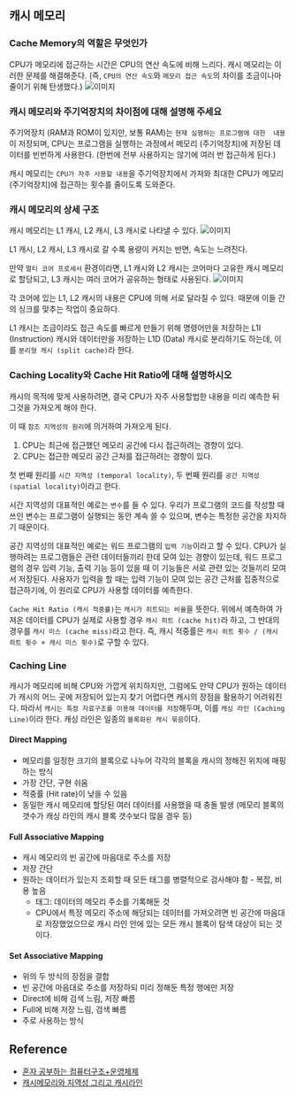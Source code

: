 ## 캐시 메모리
### Cache Memory의 역할은 무엇인가
CPU가 메모리에 접근하는 시간은 CPU의 연산 속도에 비해 느리다. 캐시 메모리는 이러한 문제를 해결해준다. (즉, `CPU의 연산 속도`와 `메모리 접근 속도`의 차이를 조금이나마 줄이기 위해 탄생했다.)
![이미지](https://glib-coffee-840.notion.site/image/https%3A%2F%2Fprod-files-secure.s3.us-west-2.amazonaws.com%2F70d90254-d045-4fee-a2e5-1e2871afb357%2F53e93352-60d6-4f16-bdf3-9e27d4504f12%2F%25E1%2584%2589%25E1%2585%25B3%25E1%2584%258F%25E1%2585%25B3%25E1%2584%2585%25E1%2585%25B5%25E1%2586%25AB%25E1%2584%2589%25E1%2585%25A3%25E1%2586%25BA_2024-01-31_%25E1%2584%258B%25E1%2585%25A9%25E1%2584%2592%25E1%2585%25AE_2.35.00.png?table=block&id=2b511ac9-64a9-4f97-8762-d117972e4068&spaceId=70d90254-d045-4fee-a2e5-1e2871afb357&width=2000&userId=&cache=v2)

### 캐시 메모리와 주기억장치의 차이점에 대해 설명해 주세요
주기억장치 (RAM과 ROM이 있지만, 보통 RAM)는 `현재 실행하는 프로그램에 대한  내용`이 저장되며, CPU는 프로그램을 실행하는 과정에서 메모리 (주기억장치)에 저장된 데이터를 빈번하게 사용한다. (한번에 전부 사용하지는 않기에 여러 번 접근하게 된다.)

캐시 메모리는 `CPU가 자주 사용할 내용`을 주기억장치에서 가져와 최대한 CPU가 메모리 (주기억장치)에 접근하는 횟수를 줄이도록 도와준다.

### 캐시 메모리의 상세 구조
캐시 메모리는 L1 캐시, L2 캐시, L3 캐시로 나타낼 수 있다.
![이미지](https://glib-coffee-840.notion.site/image/https%3A%2F%2Fprod-files-secure.s3.us-west-2.amazonaws.com%2F70d90254-d045-4fee-a2e5-1e2871afb357%2F75ca50c4-1c37-4aea-b976-0b9c87f4df3e%2F%25E1%2584%2589%25E1%2585%25B3%25E1%2584%258F%25E1%2585%25B3%25E1%2584%2585%25E1%2585%25B5%25E1%2586%25AB%25E1%2584%2589%25E1%2585%25A3%25E1%2586%25BA_2024-01-31_%25E1%2584%258B%25E1%2585%25A9%25E1%2584%2592%25E1%2585%25AE_2.35.56.png?table=block&id=63438405-2309-4311-9641-bcbefc7da5fe&spaceId=70d90254-d045-4fee-a2e5-1e2871afb357&width=2000&userId=&cache=v2)

L1 캐시, L2 캐시, L3 캐시로 갈 수록 용량이 커지는 반면, 속도는 느려진다.

만약 `멀티 코어 프로세서` 환경이라면, L1 캐시와 L2 캐시는 코어마다 고유한 캐시 메모리로 할당되고, L3 캐시는 여러 코어가 공유하는 형태로 사용된다.
![이미지](https://glib-coffee-840.notion.site/image/https%3A%2F%2Fprod-files-secure.s3.us-west-2.amazonaws.com%2F70d90254-d045-4fee-a2e5-1e2871afb357%2Fe33f9e5c-9218-4a1d-a322-f95c9854a9c8%2F%25E1%2584%2589%25E1%2585%25B3%25E1%2584%258F%25E1%2585%25B3%25E1%2584%2585%25E1%2585%25B5%25E1%2586%25AB%25E1%2584%2589%25E1%2585%25A3%25E1%2586%25BA_2024-01-31_%25E1%2584%258B%25E1%2585%25A9%25E1%2584%2592%25E1%2585%25AE_2.37.25.png?table=block&id=596493aa-18db-47f6-9803-b6abcd9808d9&spaceId=70d90254-d045-4fee-a2e5-1e2871afb357&width=2000&userId=&cache=v2)

각 코어에 있는 L1, L2 캐시의 내용은 CPU에 의해 서로 달라질 수 있다. 때문에 이들 간의 싱크를 맞추는 작업이 중요하다.

L1 캐시는 조금이라도 접근 속도를 빠르게 만들기 위해 명령어만을 저장하는 L1I (Instruction) 캐시와 데이터만을 저장하는 L1D (Data) 캐시로 분리하기도 하는데, 이를 `분리형 캐시 (split cache)`라 한다.
### Caching Locality와 Cache Hit Ratio에 대해 설명하시오
캐시의 목적에 맞게 사용하려면, 결국 CPU가 자주 사용할법한 내용을 미리 예측한 뒤 그것을 가져오게 해야 한다.

이 때 `참조 지역성의 원리`에 의거하여 가져오게 된다.
1. CPU는 최근에 접근했던 메모리 공간에 다시 접근하려는 경향이 있다.
2. CPU는 접근한 메모리 공간 근처를 접근하려는 경향이 있다.

첫 번째 원리를 `시간 지역성 (temporal locality)`, 두 번째 원리를 `공간 지역성 (spatial locality)`이라고 한다.

시간 지역성의 대표적인 예로는 `변수`를 들 수 있다. 우리가 프로그램의 코드를 작성할 때 쓰인 변수는 프로그램이 실행되는 동안 계속 쓸 수 있으며, 변수는 특정한 공간을 차지하기 때문이다.

공간 지역성의 대표적인 예로는 워드 프로그램의 `입력 기능`이라고 할 수 있다. CPU가 실행하려는 프로그램들은 관련 데이터들끼리 한데 모여 있는 경향이 있는데, 워드 프로그램의 경우 입력 기능, 출력 기능 등이 있을 때 이 기능들은 서로  관련 있는 것들끼리 모여서 저장된다. 사용자가 입력을 할 때는 입력 기능이 모여 있는 공간 근처를 집중적으로 접근하기에, 이 원리로 CPU가 사용할 데이터를 예측한다.

`Cache Hit Ratio (캐시 적중률)`는 `캐시가 히트되는 비율`을 뜻한다. 위에서 예측하여 가져온 데이터를 CPU가 실제로 사용할 경우 `캐시 히트 (cache hit)`라 하고, 그 반대의 경우를 `캐시 미스 (cache miss)`라고 한다. 즉, 캐시 적중률은 `캐시 히트 횟수 / (캐시 히트 횟수 + 캐시 미스 횟수)`로 구할 수 있다.

### Caching Line
캐시가 메모리에 비해 CPU와 가깝게 위치하지만, 그럼에도 만약 CPU가 원하는 데이터가 캐시의 어느 곳에 저장되어 있는지 찾기 어렵다면 캐시의 장점을 활용하기 어려워진다. 따라서 `캐시는 특정 자료구조를 이용해 데이터를 저장`해두며, 이를 `캐싱 라인 (Caching Line)`이라 한다. 캐싱 라인은 일종의 `블록화된 캐시 묶음`이다.

#### Direct Mapping
* 메모리를 일정한 크기의 블록으로 나누어 각각의 블록을 캐시의 정해진 위치에 매핑하는 방식
* 가장 간단, 구현 쉬움
* 적중률 (Hit rate)이 낮을 수 있음
* 동일한 캐시 메모리에 할당된 여러 데이터를 사용했을 때 충돌 발생 (메모리 블록의 갯수가 캐싱 라인의 캐시 블록 갯수보다 많을 경우 등)
#### Full Associative Mapping
* 캐시 메모리의 빈 공간에 마음대로 주소를 저장
* 저장 간단
* 원하는 데이터가 있는지 조회할 때 모든 태그를 병렬적으로 검사해야 함 - 복잡, 비용 높음
  * 태그: 데이터의 메모리 주소를 기록해둔 것
  * CPU에서 특정 메모리 주소에 해당되는 데이터를 가져오려면 빈 공간에 마음대로 저장했었으므로 캐시 라인 안에 있는 모든 캐시 블록이 탐색 대상이 되는 것이다.
#### Set Associative Mapping
* 위의 두 방식의 장점을 결합
* 빈 공간에 마음대로 주소를 저장하되 미리 정해둔 특정 행에만 저장
* Direct에 비해 검색 느림, 저장 빠름
* Full에 비해 저장 느림, 검색 빠름
* 주로 사용하는 방식
## Reference
* [혼자 공부하는 컴퓨터구조+운영체제](https://hongong.hanbit.co.kr/%EC%BB%B4%ED%93%A8%ED%84%B0-%EA%B5%AC%EC%A1%B0-%EC%9A%B4%EC%98%81%EC%B2%B4%EC%A0%9C/)
* [캐시메모리와 지역성 그리고 캐시라인](https://chogyujin-study.tistory.com/106)
